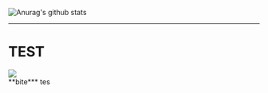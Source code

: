 ![Anurag's github stats](https://github-readme-stats.vercel.app/api?username=Mabule&show_icons=true&theme=monokai)
<hr>
<h1>TEST</h1>
<div>
  <img src="https://d1fmx1rbmqrxrr.cloudfront.net/cnet/i/edit/2019/04/eso1644bsmall.jpg">
</div>
**bite***
tes
